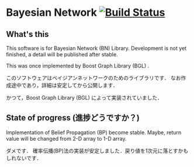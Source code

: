 Bayesian Network [![Build Status](https://travis-ci.org/godai0519/BayesianNetwork.svg?branch=master)](https://travis-ci.org/godai0519/BayesianNetwork)
===========

What's this
----------
This software is for Bayesian Network (BN) Library.
Development is not yet finished, a detail will be published after stable.

This was once implemented by Boost Graph Library (BGL) .

このソフトウェアはベイジアンネットワークのためのライブラリです．
なお作成途中であり，詳細は安定してから公開します．

かつて，Boost Graph Library (BGL) によって実装されていました．


State of progress (進捗どうですか？)
------------------------------------
Implementation of Belief Propagation (BP) become stable.
Maybe, return value will be changed from 2-D array to 1-D array.

ダメです．
確率伝播(BP)法の実装が安定しました．戻り値を1次元に落とすかもしれないです．
